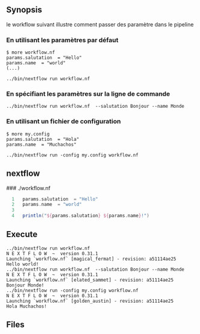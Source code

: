 ## Synopsis

le workflow suivant illustre comment passer des paramètre dans le pipeline

### En utilisant les paramètres par défaut 

```
$ more workflow.nf 
params.salutation  = "Hello"
params.name  = "world"
(...)

../bin/nextflow run workflow.nf 
```

### En spécifiant les paramètres sur la ligne de commande

```
../bin/nextflow run workflow.nf  --salutation Bonjour --name Monde
```

### En utilisant un fichier de configuration

```
$ more my.config 
params.salutation  = "Hola"
params.name  = "Muchachos"

../bin/nextflow run -config my.config workflow.nf  
```


## nextflow

### ./workflow.nf

```groovy
  1   params.salutation  = "Hello"
  2   params.name  = "world"
  3   
  4   println("${params.salutation} ${params.name}!")
```


## Execute

```
../bin/nextflow run workflow.nf 
N E X T F L O W  ~  version 0.31.1
Launching `workflow.nf` [magical_fermat] - revision: a51114ae25
Hello world!
../bin/nextflow run workflow.nf  --salutation Bonjour --name Monde
N E X T F L O W  ~  version 0.31.1
Launching `workflow.nf` [elated_sammet] - revision: a51114ae25
Bonjour Monde!
../bin/nextflow run -config my.config workflow.nf  
N E X T F L O W  ~  version 0.31.1
Launching `workflow.nf` [golden_austin] - revision: a51114ae25
Hola Muchachos!
```


## Files

```
```


